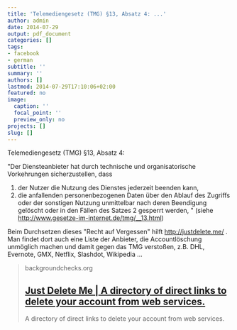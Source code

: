 ```yaml
---
title: 'Telemediengesetz (TMG) §13, Absatz 4: ...'
author: admin
date: 2014-07-29
output: pdf_document
categories: []
tags:
- facebook
- german
subtitle: ''
summary: ''
authors: []
lastmod: 2014-07-29T17:10:06+02:00
featured: no
image:
  caption: ''
  focal_point: ''
  preview_only: no
projects: []
slug: []
---
```

Telemediengesetz (TMG) §13, Absatz 4:

"Der Diensteanbieter hat durch technische und organisatorische Vorkehrungen sicherzustellen, dass
1. der Nutzer die Nutzung des Dienstes jederzeit beenden kann,
2. die anfallenden personenbezogenen Daten über den Ablauf des Zugriffs oder der sonstigen Nutzung unmittelbar nach deren Beendigung gelöscht oder in den Fällen des Satzes 2 gesperrt werden,
"
(siehe http://www.gesetze-im-internet.de/tmg/__13.html)

Beim Durchsetzen dieses "Recht auf Vergessen" hilft http://justdelete.me/ . Man findet dort auch eine Liste der Anbieter, die Accountlöschung unmöglich machen und damit gegen das TMG verstoßen, z.B. DHL, Evernote, GMX, Netflix, Slashdot, Wikipedia ... 
> backgroundchecks.org
> ## [Just Delete Me | A directory of direct links to delete your account from web services.](http://justdelete.me/)
>
>A directory of direct links to delete your account from web services.

